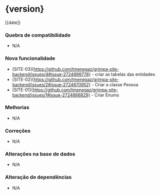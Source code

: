 # {version}
[{date]}

### Quebra de compatibilidade
* N/A

### Nova funcionalidade
* [SITE-03]{https://github.com/tmenegaz/grimpa-site-backend/issues/4#issue-2724899778} - criar as tabelas das entidades
* [SITE-02]{https://github.com/tmenegaz/grimpa-site-backend/issues/2#issue-2724870952} - Criar a classe Pessoa
* [SITE-01]{https://github.com/tmenegaz/grimpa-site-backend/issues/1#issue-2724866829} - Criar Enums

### Melhorias
* N/A

### Correções
* N/A

### Alterações na base de dados
* N/A

### Alteração de dependências
* N/A
